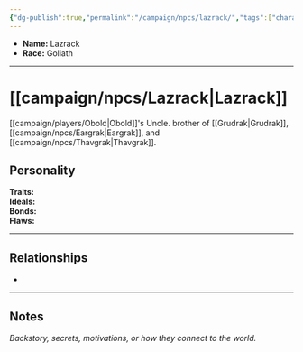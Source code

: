 ```yaml
---
{"dg-publish":true,"permalink":"/campaign/npcs/lazrack/","tags":["character","npc"],"noteIcon":"","created":"2025-10-26T18:46:19.837-07:00","updated":"2025-10-27T16:37:59.630-07:00"}
---
```



<p><span><ul>
<li dir="auto"><strong>Name:</strong> Lazrack</li>
<li dir="auto"><strong>Race:</strong> Goliath</li>
</ul></span></p>

---

# [[campaign/npcs/Lazrack\|Lazrack]]
[[campaign/players/Obold\|Obold]]'s Uncle. brother of [[Grudrak\|Grudrak]], [[campaign/npcs/Eargrak\|Eargrak]], and [[campaign/npcs/Thavgrak\|Thavgrak]]. 
## Personality
**Traits:**  
**Ideals:**  
**Bonds:**  
**Flaws:**  

---

## Relationships
- 

---

## Notes
*Backstory, secrets, motivations, or how they connect to the world.*